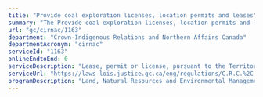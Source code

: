 ```yaml
---
title: "Provide coal exploration licenses, location permits and leases"
summary: "The Provide coal exploration licenses, location permits and leases service from Crown-Indigenous Relations and Northern Affairs Canada is not available end-to-end online, according to the GC Service Inventory."
url: "gc/cirnac/1163"
department: "Crown-Indigenous Relations and Northern Affairs Canada"
departmentAcronym: "cirnac"
serviceId: "1163"
onlineEndtoEnd: 0
serviceDescription: "Lease, permit or license, pursuant to the Territorial Coal Regulations."
serviceUrl: "https://laws-lois.justice.gc.ca/eng/regulations/C.R.C.%2C_c._1522/page-2.html"
programDescription: "Land, Natural Resources and Environmental Management"
---
```

